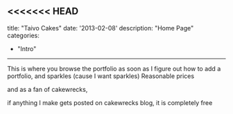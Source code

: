 <<<<<<< HEAD
---
title: "Taivo Cakes"
date: '2013-02-08'
description: "Home Page"
categories:
  - "Intro"
---

This is where you browse the portfolio as soon as I figure
 out how to add a portfolio, and sparkles (cause I want sparkles)
Reasonable prices

and as a fan of cakewrecks,

 if anything I make gets posted on cakewrecks blog, it is completely free
